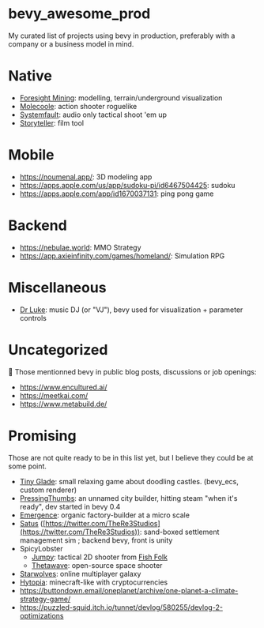 # bevy_awesome_prod
My curated list of projects using bevy in production, preferably with a company or a business model in mind.

# Native
- [Foresight Mining](https://www.foresightmining.com/): modelling, terrain/underground visualization
- [Molecoole](https://store.steampowered.com/app/1792170/Molecoole/): action shooter roguelike
- [Systemfault](https://www.lightsout.games/systemfault): audio only tactical shoot 'em up
- [Storyteller](https://storyteller.ai/): film tool

# Mobile
- https://noumenal.app/: 3D modeling app
- https://apps.apple.com/us/app/sudoku-pi/id6467504425: sudoku
- https://apps.apple.com/app/id1670037131: ping pong game

# Backend
- https://nebulae.world: MMO Strategy
- https://app.axieinfinity.com/games/homeland/: Simulation RPG

# Miscellaneous
- [Dr Luke](https://github.com/DrLuke): music DJ (or "VJ"), bevy used for visualization + parameter controls

# Uncategorized
:shrug: Those mentionned bevy in public blog posts, discussions or job openings:
- https://www.encultured.ai/
- https://meetkai.com/
- https://www.metabuild.de/

# Promising
Those are not quite ready to be in this list yet, but I believe they could be at some point.

- [Tiny Glade](https://store.steampowered.com/app/2198150/Tiny_Glade/): small relaxing game about doodling castles. (bevy_ecs, custom renderer)
- [PressingThumbs](https://www.pressingthumbs.com/newsletter/): an unnamed city builder, hitting steam "when it's ready", dev started in bevy 0.4
- [Emergence](https://github.com/leafwing-studios/emergence): organic factory-builder at a micro scale
- [Satus](https://www.re3studios.com/) ([https://twitter.com/TheRe3Studios](https://twitter.com/TheRe3Studios)): sand-boxed settlement management sim ; backend bevy, front is unity 
- SpicyLobster
  - [Jumpy](https://fishfolk.org/games/jumpy/): tactical 2D shooter from [Fish Folk](https://fishfolk.org/)
  - [Thetawave](https://metalmancy.itch.io/thetawave): open-source space shooter
- [Starwolves](https://gitlab.starwolves.io/starwolves/space): online multiplayer galaxy
- [Hytopia](https://hytopia.com/): minecraft-like with cryptocurrencies
- https://buttondown.email/oneplanet/archive/one-planet-a-climate-strategy-game/
- https://puzzled-squid.itch.io/tunnet/devlog/580255/devlog-2-optimizations
